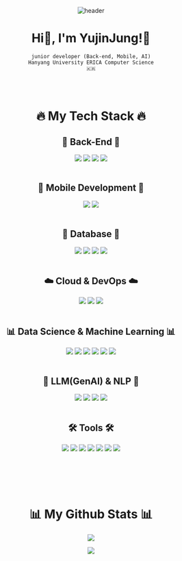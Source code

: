 

<div align="center">

![header](https://capsule-render.vercel.app/api?type=waving&color=auto&height=200&section=header&text=HelloWorld!🥳&fontSize=50&animation=twinkling)

# Hi👋, I'm YujinJung!🤗
    
    junior developer (Back-end, Mobile, AI)
    Hanyang University ERICA Computer Science
    🇰🇷
  
  <br/>
<br/>

# 🔥 My Tech Stack 🔥

## 🔧 Back-End 🔧
  <img src="https://img.shields.io/badge/java-000000?style=for-the-badge&logo=java&logoColor=white">
  <img src="https://img.shields.io/badge/springboot-6DB33F?style=for-the-badge&logo=springboot&logoColor=white">
  <img src="https://img.shields.io/badge/python-3776AB?style=for-the-badge&logo=python&logoColor=white">
  <img src="https://img.shields.io/badge/flask-000000?style=for-the-badge&logo=flask&logoColor=white">

  <br/>
<br/>



## 📱 Mobile Development 📱
  <img src="https://img.shields.io/badge/kotlin-7F52FF?style=for-the-badge&logo=kotlin&logoColor=white">
  <img src="https://img.shields.io/badge/android-34A853?style=for-the-badge&logo=android&logoColor=white">
    <br/>
<br/>


## 💾 Database 💾

  <img src="https://img.shields.io/badge/mysql-4479A1?style=for-the-badge&logo=mysql&logoColor=white">
  <img src="https://img.shields.io/badge/mariadb-003545?style=for-the-badge&logo=mariadb&logoColor=white">
  <img src="https://img.shields.io/badge/mongodb-47A248?style=for-the-badge&logo=mongodb&logoColor=white">
  <img src="https://img.shields.io/badge/oracledb-F80000?style=for-the-badge&logo=oracledb&logoColor=white">
 <br/>
<br/>

## ☁️ Cloud & DevOps ☁️
  <img src="https://img.shields.io/badge/amazonwebservices-232F3E?style=for-the-badge&logo=amazonwebservices&logoColor=white">
  <img src="https://img.shields.io/badge/docker-2496ED?style=for-the-badge&logo=docker&logoColor=white">
  <img src="https://img.shields.io/badge/googlecloudplatform-4285F4?style=for-the-badge&logo=googlecloud&logoColor=white">
  
  <br/>
<br/>


## 📊 Data Science & Machine Learning 📊

  <img src="https://img.shields.io/badge/scikitlearn-F7931E?style=for-the-badge&logo=scikitlearn&logoColor=white">
  <img src="https://img.shields.io/badge/tensorflow-FF6F00?style=for-the-badge&logo=tensorflow&logoColor=white">
  <img src="https://img.shields.io/badge/pandas-150458?style=for-the-badge&logo=pandas&logoColor=white">
  <img src="https://img.shields.io/badge/numpy-013243?style=for-the-badge&logo=numpy&logoColor=white">
  <img src="https://img.shields.io/badge/scipy-8CAAE6?style=for-the-badge&logo=scipy&logoColor=white">
  <img src="https://img.shields.io/badge/jupyter-F37626?style=for-the-badge&logo=jupyter&logoColor=white">
  <br/>
<br/>

## 🤖 LLM(GenAI) & NLP 🤖

  <img src="https://img.shields.io/badge/langchain-1C3C3C?style=for-the-badge&logo=langchain&logoColor=white">
  <img src="https://img.shields.io/badge/openaiGPT-412991?style=for-the-badge&logo=openai&logoColor=white">
  <img src="https://img.shields.io/badge/googlegemini-8E75B2?style=for-the-badge&logo=googlegemini&logoColor=white">
  <img src="https://img.shields.io/badge/huggingface-FFD21E?style=for-the-badge&logo=huggingface&logoColor=white">

  <br/>
<br/>

## 🛠️ Tools 🛠️

  <img src="https://img.shields.io/badge/visualstudiocode-007ACC?style=for-the-badge&logo=visualstudiocode&logoColor=white">
  <img src="https://img.shields.io/badge/pycharm-000000?style=for-the-badge&logo=pycharm&logoColor=white">
  <img src="https://img.shields.io/badge/intellijidea-000000?style=for-the-badge&logo=intellijidea&logoColor=white">
  <img src="https://img.shields.io/badge/eclipseide-2C2255?style=for-the-badge&logo=eclipseide&logoColor=white">
  <img src="https://img.shields.io/badge/datagrip-000000?style=for-the-badge&logo=datagrip&logoColor=white">
  <img src="https://img.shields.io/badge/github-181717?style=for-the-badge&logo=github&logoColor=white">
  <img src="https://img.shields.io/badge/anaconda-44A833?style=for-the-badge&logo=anaconda&logoColor=white">
  <br/>
<br/>
  <br/>
<br/>  <br/>
<br/>
</div>




<div align="center">

# 📊 My Github Stats 📊

  
<p align="center">
  <a href="https://github.com/yujinjung-git">
    <img align="center" src="https://github-readme-stats.vercel.app/api/top-langs/?username=yujinjung-git&layout=compact&show_icons=ture&show_owner=ture&hide_title=ture&theme=nord&hide=html" />
  </a>
</p>
</div>

<div align="center">
<img src="https://github-readme-stats.vercel.app/api?username=yujinjung-git&title=&include_all_commits=true&hide=totalstarsearned&show_icons=true&theme=cobalt" />

</div>
